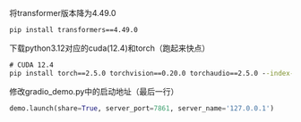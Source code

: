 将transformer版本降为4.49.0

```cmd
pip install transformers==4.49.0
```

下载python3.12对应的cuda(12.4)和torch（跑起来快点）

```cmd
# CUDA 12.4
pip install torch==2.5.0 torchvision==0.20.0 torchaudio==2.5.0 --index-url https://download.pytorch.org/whl/cu124
```

修改gradio_demo.py中的启动地址（最后一行）

```python
demo.launch(share=True, server_port=7861, server_name='127.0.0.1')
```

